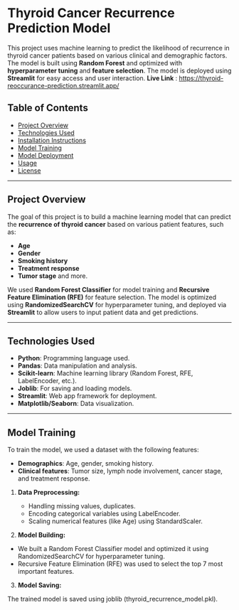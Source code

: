# **Thyroid Cancer Recurrence Prediction Model**

This project uses machine learning to predict the likelihood of recurrence in thyroid cancer patients based on various clinical and demographic factors. The model is built using **Random Forest** and optimized with **hyperparameter tuning** and **feature selection**. The model is deployed using **Streamlit** for easy access and user interaction.
**Live Link** : https://thyroid-reoccurance-prediction.streamlit.app/

## **Table of Contents**
- [Project Overview](#project-overview)
- [Technologies Used](#technologies-used)
- [Installation Instructions](#installation-instructions)
- [Model Training](#model-training)
- [Model Deployment](#model-deployment)
- [Usage](#usage)
- [License](#license)

---

## **Project Overview**

The goal of this project is to build a machine learning model that can predict the **recurrence of thyroid cancer** based on various patient features, such as:
- **Age**
- **Gender**
- **Smoking history**
- **Treatment response**
- **Tumor stage** and more.

We used **Random Forest Classifier** for model training and **Recursive Feature Elimination (RFE)** for feature selection. The model is optimized using **RandomizedSearchCV** for hyperparameter tuning, and deployed via **Streamlit** to allow users to input patient data and get predictions.

---

## **Technologies Used**
- **Python**: Programming language used.
- **Pandas**: Data manipulation and analysis.
- **Scikit-learn**: Machine learning library (Random Forest, RFE, LabelEncoder, etc.).
- **Joblib**: For saving and loading models.
- **Streamlit**: Web app framework for deployment.
- **Matplotlib/Seaborn**: Data visualization.

---

## **Model Training**
To train the model, we used a dataset with the following features:

- **Demographics**: Age, gender, smoking history.
- **Clinical features**: Tumor size, lymph node involvement, cancer stage, and treatment response.
1. **Data Preprocessing:**

    - Handling missing values, duplicates.
    - Encoding categorical variables using LabelEncoder.
    - Scaling numerical features (like Age) using StandardScaler.
    
2. **Model Building:**

  - We built a Random Forest Classifier model and optimized it using RandomizedSearchCV for hyperparameter tuning.
  - Recursive Feature Elimination (RFE) was used to select the top 7 most important features.

3. **Model Saving:**

The trained model is saved using joblib (thyroid_recurrence_model.pkl).
